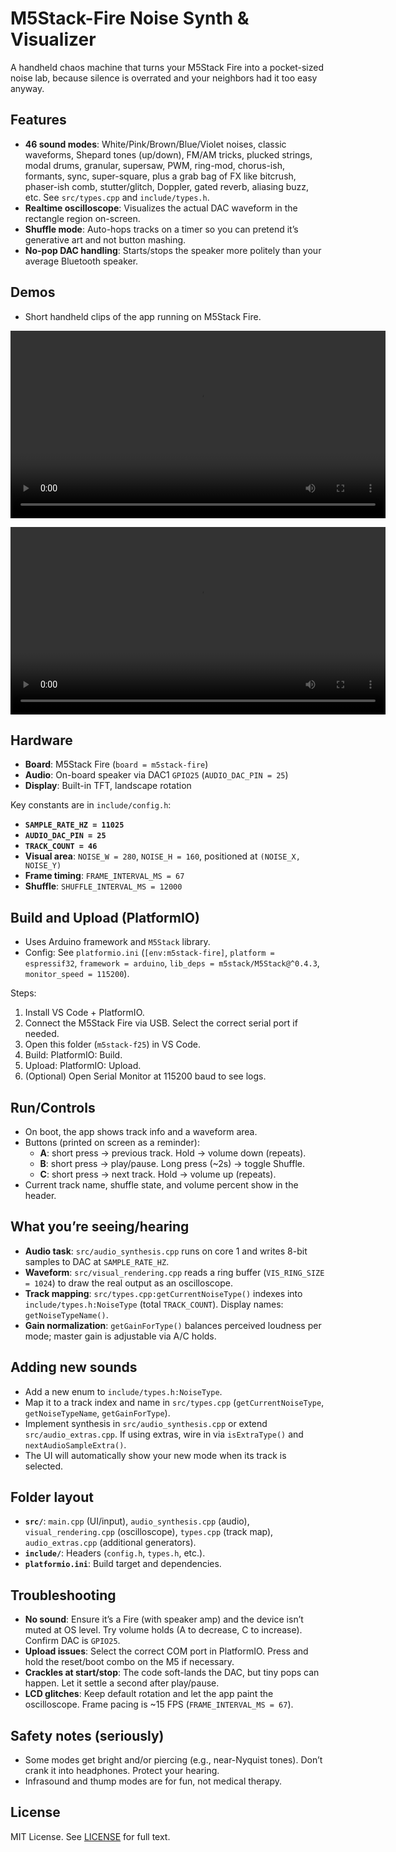 # M5Stack-Fire Noise Synth & Visualizer 

A handheld chaos machine that turns your M5Stack Fire into a pocket-sized noise lab, because silence is overrated and your neighbors had it too easy anyway.

## Features
- **46 sound modes**: White/Pink/Brown/Blue/Violet noises, classic waveforms, Shepard tones (up/down), FM/AM tricks, plucked strings, modal drums, granular, supersaw, PWM, ring-mod, chorus-ish, formants, sync, super-square, plus a grab bag of FX like bitcrush, phaser-ish comb, stutter/glitch, Doppler, gated reverb, aliasing buzz, etc. See `src/types.cpp` and `include/types.h`.
- **Realtime oscilloscope**: Visualizes the actual DAC waveform in the rectangle region on-screen.
- **Shuffle mode**: Auto-hops tracks on a timer so you can pretend it’s generative art and not button mashing.
- **No-pop DAC handling**: Starts/stops the speaker more politely than your average Bluetooth speaker.

## Demos
- Short handheld clips of the app running on M5Stack Fire.

<video src="static/video_2025-10-23_20-40-14.mp4" controls width="600"></video>

<video src="static/video_2025-10-23_20-40-28.webm" controls width="600"></video>

## Hardware
- **Board**: M5Stack Fire (`board = m5stack-fire`)
- **Audio**: On-board speaker via DAC1 `GPIO25` (`AUDIO_DAC_PIN = 25`)
- **Display**: Built-in TFT, landscape rotation

Key constants are in `include/config.h`:
- **`SAMPLE_RATE_HZ = 11025`**
- **`AUDIO_DAC_PIN = 25`**
- **`TRACK_COUNT = 46`**
- **Visual area**: `NOISE_W = 280`, `NOISE_H = 160`, positioned at `(NOISE_X, NOISE_Y)`
- **Frame timing**: `FRAME_INTERVAL_MS = 67`
- **Shuffle**: `SHUFFLE_INTERVAL_MS = 12000`

## Build and Upload (PlatformIO)
- Uses Arduino framework and `M5Stack` library.
- Config: See `platformio.ini` (`[env:m5stack-fire]`, `platform = espressif32`, `framework = arduino`, `lib_deps = m5stack/M5Stack@^0.4.3`, `monitor_speed = 115200`).

Steps:
1. Install VS Code + PlatformIO.
2. Connect the M5Stack Fire via USB. Select the correct serial port if needed.
3. Open this folder (`m5stack-f25`) in VS Code.
4. Build: PlatformIO: Build.
5. Upload: PlatformIO: Upload.
6. (Optional) Open Serial Monitor at 115200 baud to see logs.

## Run/Controls
- On boot, the app shows track info and a waveform area.
- Buttons (printed on screen as a reminder):
  - **A**: short press → previous track. Hold → volume down (repeats).
  - **B**: short press → play/pause. Long press (~2s) → toggle Shuffle.
  - **C**: short press → next track. Hold → volume up (repeats).
- Current track name, shuffle state, and volume percent show in the header.

## What you’re seeing/hearing
- **Audio task**: `src/audio_synthesis.cpp` runs on core 1 and writes 8-bit samples to DAC at `SAMPLE_RATE_HZ`.
- **Waveform**: `src/visual_rendering.cpp` reads a ring buffer (`VIS_RING_SIZE = 1024`) to draw the real output as an oscilloscope.
- **Track mapping**: `src/types.cpp:getCurrentNoiseType()` indexes into `include/types.h:NoiseType` (total `TRACK_COUNT`). Display names: `getNoiseTypeName()`.
- **Gain normalization**: `getGainForType()` balances perceived loudness per mode; master gain is adjustable via A/C holds.

## Adding new sounds
- Add a new enum to `include/types.h:NoiseType`.
- Map it to a track index and name in `src/types.cpp` (`getCurrentNoiseType`, `getNoiseTypeName`, `getGainForType`).
- Implement synthesis in `src/audio_synthesis.cpp` or extend `src/audio_extras.cpp`. If using extras, wire in via `isExtraType()` and `nextAudioSampleExtra()`.
- The UI will automatically show your new mode when its track is selected.

## Folder layout
- **`src/`**: `main.cpp` (UI/input), `audio_synthesis.cpp` (audio), `visual_rendering.cpp` (oscilloscope), `types.cpp` (track map), `audio_extras.cpp` (additional generators).
- **`include/`**: Headers (`config.h`, `types.h`, etc.).
- **`platformio.ini`**: Build target and dependencies.

## Troubleshooting
- **No sound**: Ensure it’s a Fire (with speaker amp) and the device isn’t muted at OS level. Try volume holds (A to decrease, C to increase). Confirm DAC is `GPIO25`.
- **Upload issues**: Select the correct COM port in PlatformIO. Press and hold the reset/boot combo on the M5 if necessary.
- **Crackles at start/stop**: The code soft-lands the DAC, but tiny pops can happen. Let it settle a second after play/pause.
- **LCD glitches**: Keep default rotation and let the app paint the oscilloscope. Frame pacing is ~15 FPS (`FRAME_INTERVAL_MS = 67`).

## Safety notes (seriously)
- Some modes get bright and/or piercing (e.g., near-Nyquist tones). Don’t crank it into headphones. Protect your hearing.
- Infrasound and thump modes are for fun, not medical therapy.

## License
MIT License. See [LICENSE](./LICENSE) for full text.
